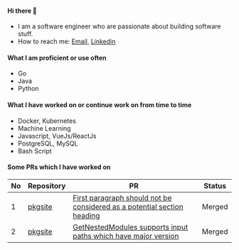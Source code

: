 #### Hi there 👋
- I am a software engineer who are passionate about building software stuff.
- How to reach me: [Email](mailto:trong.buiquoc@gmai.com), [Linkedin](www.linkedin.com/in/trongbq)

#### What I am proficient or use often
- Go
- Java
- Python

#### What I have worked on or continue work on from time to time
- Docker, Kubernetes
- Machine Learning
- Javascript, VueJs/ReactJs
- PostgreSQL, MySQL
- Bash Script

#### Some PRs which I have worked on
|  No | Repository  |  PR | Status  |
|---|---|---|---|
| 1 | [pkgsite](https://github.com/golang/pkgsite) | [First paragraph should not be considered as a potential section heading](https://go-review.googlesource.com/c/pkgsite/+/258398)  | Merged  |
| 2 | [pkgsite](https://github.com/golang/pkgsite) | [GetNestedModules supports input paths which have major version](https://go-review.googlesource.com/c/pkgsite/+/260277) | Merged |

<!--
Here are some ideas to get you started:

- 🔭 I’m currently working on ...
- 🌱 I’m currently learning ...
- 👯 I’m looking to collaborate on ...
- 🤔 I’m looking for help with ...
- 💬 Ask me about ...
- 📫 How to reach me: ...
- 😄 Pronouns: ...
- ⚡ Fun fact: ...
-->
